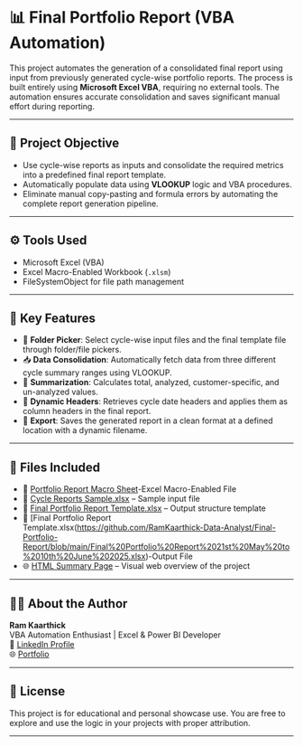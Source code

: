 # 📊 Final Portfolio Report (VBA Automation)

This project automates the generation of a consolidated final report using input from previously generated cycle-wise portfolio reports. The process is built entirely using **Microsoft Excel VBA**, requiring no external tools. The automation ensures accurate consolidation and saves significant manual effort during reporting.

---

## 🎯 Project Objective

- Use cycle-wise reports as inputs and consolidate the required metrics into a predefined final report template.
- Automatically populate data using **VLOOKUP** logic and VBA procedures.
- Eliminate manual copy-pasting and formula errors by automating the complete report generation pipeline.

---

## ⚙️ Tools Used

- Microsoft Excel (VBA)
- Excel Macro-Enabled Workbook (`.xlsm`)
- FileSystemObject for file path management

---

## 📌 Key Features

- 📁 **Folder Picker**: Select cycle-wise input files and the final template file through folder/file pickers.
- 📥 **Data Consolidation**: Automatically fetch data from three different cycle summary ranges using VLOOKUP.
- 🔁 **Summarization**: Calculates total, analyzed, customer-specific, and un-analyzed values.
- 🧮 **Dynamic Headers**: Retrieves cycle date headers and applies them as column headers in the final report.
- 💾 **Export**: Saves the generated report in a clean format at a defined location with a dynamic filename.


---

## 📂 Files Included

- 📘  [Portfolio Report Macro Sheet](https://github.com/RamKaarthick-Data-Analyst/Final-Portfolio-Report/blob/main/Final%20Portfolio%20Report%20Macro.xlsm)-Excel Macro-Enabled File
- 📄 [Cycle Reports Sample.xlsx](https://github.com/RamKaarthick-Data-Analyst/Final-Portfolio-Report/blob/main/Portfolio%20Report%2021st%20May%20to%2020th%20June%202025.xlsx) – Sample input file
- 📄 [Final Portfolio Report Template.xlsx](https://github.com/RamKaarthick-Data-Analyst/Final-Portfolio-Report/blob/main/Final%20Portfolio%20Report%20Template.xlsx) – Output structure template
- 📄 [Final Portfolio Report Template.xlsx(https://github.com/RamKaarthick-Data-Analyst/Final-Portfolio-Report/blob/main/Final%20Portfolio%20Report%2021st%20May%20to%2010th%20June%202025.xlsx)-Output File
- 🌐 [HTML Summary Page](https://github.com/RamKaarthick-Data-Analyst/Final-Portfolio-Report/blob/main/final%20portfolio.html) – Visual web overview of the project

---
 

## 🧑‍💼 About the Author

**Ram Kaarthick**  
 VBA Automation Enthusiast | Excel & Power BI Developer  
🔗 [LinkedIn Profile](https://www.linkedin.com/in/ramkaarthi/)  
🌐 [Portfolio](https://ramkaarthi-data-analyst.github.io/)

---

## 📃 License

This project is for educational and personal showcase use. You are free to explore and use the logic in your projects with proper attribution.

---


